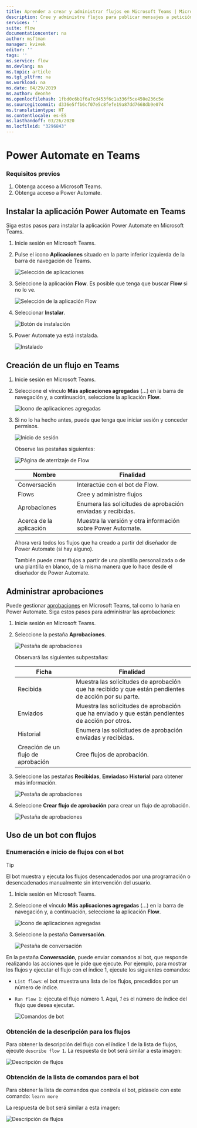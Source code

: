 ```yaml
---
title: Aprender a crear y administrar flujos en Microsoft Teams | Microsoft Docs
description: Cree y administre flujos para publicar mensajes a petición, mencionar usuarios (utilice @) y canales, publicar tarjetas con opciones de respuesta, etc.
services: ''
suite: flow
documentationcenter: na
author: msftman
manager: kvivek
editor: ''
tags: ''
ms.service: flow
ms.devlang: na
ms.topic: article
ms.tgt_pltfrm: na
ms.workload: na
ms.date: 04/29/2019
ms.author: deonhe
ms.openlocfilehash: 1fbd0c6b1f6a7cd453f6c1a336f5ce450e236c5e
ms.sourcegitcommit: d336e5ffb6cf07e5c8fefe19a87dd7668db9e074
ms.translationtype: HT
ms.contentlocale: es-ES
ms.lasthandoff: 03/26/2020
ms.locfileid: "3296843"
---
```

# <a name="power-automate-in-teams"></a>Power Automate en Teams


### <a name="prerequisites"></a>Requisitos previos

1. Obtenga acceso a Microsoft Teams.
1. Obtenga acceso a Power Automate.

## <a name="install-the-power-automate-app-in-teams"></a>Instalar la aplicación Power Automate en Teams

Siga estos pasos para instalar la aplicación Power Automate en Microsoft Teams.

1. Inicie sesión en Microsoft Teams.

1. Pulse el icono **Aplicaciones** situado en la parte inferior izquierda de la barra de navegación de Teams.

    ![Selección de aplicaciones](media/flows-teams/apps.png)

1. Seleccione la aplicación **Flow**. Es posible que tenga que buscar **Flow** si no lo ve.

    ![Selección de la aplicación Flow](media/flows-teams/select-flow-app.png)

1. Seleccionar **Instalar**.

    ![Botón de instalación](media/flows-teams/select-install.png)

1. Power Automate ya está instalada.

    ![Instalado](media/flows-teams/flow-installed.png)


## <a name="create-a-flow-in-teams"></a>Creación de un flujo en Teams

1. Inicie sesión en Microsoft Teams.

1. Seleccione el vínculo **Más aplicaciones agregadas** (...) en la barra de navegación y, a continuación, seleccione la aplicación **Flow**.

    ![Icono de aplicaciones agregadas](media/flows-teams/added-apps-icon.png)

1. Si no lo ha hecho antes, puede que tenga que iniciar sesión y conceder permisos.

    ![Inicio de sesión](media/flows-teams/grant-permissions-sign-in.png)


    Observe las pestañas siguientes:

    ![Página de aterrizaje de Flow](media/flows-teams/flow-landing-page.png)

    Nombre|Finalidad
    ----|-----|
    Conversación|Interactúe con el bot de Flow.
    Flows|Cree y administre flujos
    Aprobaciones|Enumera las solicitudes de aprobación enviadas y recibidas.
    Acerca de la aplicación|Muestra la versión y otra información sobre Power Automate.


    Ahora verá todos los flujos que ha creado a partir del diseñador de Power Automate (si hay alguno). 

    También puede crear flujos a partir de una plantilla personalizada o de una plantilla en blanco, de la misma manera que lo hace desde el diseñador de Power Automate. 

## <a name="manage-approvals"></a>Administrar aprobaciones

Puede gestionar [aprobaciones](modern-approvals.md) en Microsoft Teams, tal como lo haría en Power Automate. Siga estos pasos para administrar las aprobaciones:

1. Inicie sesión en Microsoft Teams.
1. Seleccione la pestaña **Aprobaciones**.

    ![Pestaña de aprobaciones](media/flows-teams/approvals-tab.png)

    Observará las siguientes subpestañas:

    Ficha|Finalidad
    ----|-----|
    Recibida|Muestra las solicitudes de aprobación que ha recibido y que están pendientes de acción por su parte.
    Enviados|Muestra las solicitudes de aprobación que ha enviado y que están pendientes de acción por otros.
    Historial|Enumera las solicitudes de aprobación enviadas y recibidas.
    Creación de un flujo de aprobación|Cree flujos de aprobación.

1. Seleccione las pestañas **Recibidas**, **Enviadas**o **Historial** para obtener más información.

    ![Pestaña de aprobaciones](media/flows-teams/approvals-tab-2.png)

1. Seleccione **Crear flujo de aprobación** para crear un flujo de aprobación.

    ![Pestaña de aprobaciones](media/flows-teams/approvals-tab-3.png)

## <a name="use-the-bot-with-flows"></a>Uso de un bot con flujos

### <a name="list-and-launch-flows-with-the-bot"></a>Enumeración e inicio de flujos con el bot

> [!TIP]
> El bot muestra y ejecuta los flujos desencadenados por una programación o desencadenados manualmente sin intervención del usuario.

1. Inicie sesión en Microsoft Teams.
1. Seleccione el vínculo **Más aplicaciones agregadas** (...) en la barra de navegación y, a continuación, seleccione la aplicación **Flow**.

    ![Icono de aplicaciones agregadas](media/flows-teams/added-apps-icon.png)
    
1. Seleccione la pestaña **Conversación**.

    ![Pestaña de conversación](media/flows-teams/conversations-tab.png)

En la pestaña **Conversación**, puede enviar comandos al bot, que responde realizando las acciones que le pide que ejecute. Por ejemplo, para mostrar los flujos y ejecutar el flujo con el índice 1, ejecute los siguientes comandos:

- ```List flows```: el bot muestra una lista de los flujos, precedidos por un número de índice.
- ```Run flow 1```: ejecuta el flujo número 1. Aquí, *1* es el número de índice del flujo que desea ejecutar.

   ![Comandos de bot](media/flows-teams/bot-commands.png)

### <a name="get-the-description-for-flows"></a>Obtención de la descripción para los flujos

Para obtener la descripción del flujo con el índice 1 de la lista de flujos, ejecute ```describe flow 1```. La respuesta de bot será similar a esta imagen:

   ![Descripción de flujos](media/flows-teams/bot-describe.png)

### <a name="get-the-list-of-commands-for-the-bot"></a>Obtención de la lista de comandos para el bot

Para obtener la lista de comandos que controla el bot, pídaselo con este comando: ```learn more``` 

La respuesta de bot será similar a esta imagen:

![Descripción de flujos](media/flows-teams/bot-learn-more.png) 
